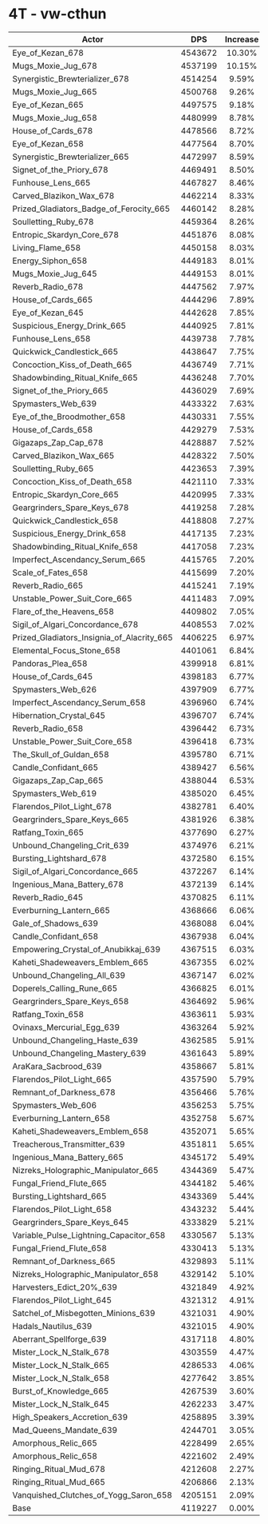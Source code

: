 # 4T - vw-cthun
| Actor | DPS | Increase |
|---|:---:|:---:|
|Eye_of_Kezan_678|4543672|10.30%|
|Mugs_Moxie_Jug_678|4537199|10.15%|
|Synergistic_Brewterializer_678|4514254|9.59%|
|Mugs_Moxie_Jug_665|4500768|9.26%|
|Eye_of_Kezan_665|4497575|9.18%|
|Mugs_Moxie_Jug_658|4480999|8.78%|
|House_of_Cards_678|4478566|8.72%|
|Eye_of_Kezan_658|4477564|8.70%|
|Synergistic_Brewterializer_665|4472997|8.59%|
|Signet_of_the_Priory_678|4469491|8.50%|
|Funhouse_Lens_665|4467827|8.46%|
|Carved_Blazikon_Wax_678|4462214|8.33%|
|Prized_Gladiators_Badge_of_Ferocity_665|4460142|8.28%|
|Soulletting_Ruby_678|4459364|8.26%|
|Entropic_Skardyn_Core_678|4451876|8.08%|
|Living_Flame_658|4450158|8.03%|
|Energy_Siphon_658|4449183|8.01%|
|Mugs_Moxie_Jug_645|4449153|8.01%|
|Reverb_Radio_678|4447562|7.97%|
|House_of_Cards_665|4444296|7.89%|
|Eye_of_Kezan_645|4442628|7.85%|
|Suspicious_Energy_Drink_665|4440925|7.81%|
|Funhouse_Lens_658|4439738|7.78%|
|Quickwick_Candlestick_665|4438647|7.75%|
|Concoction_Kiss_of_Death_665|4436749|7.71%|
|Shadowbinding_Ritual_Knife_665|4436248|7.70%|
|Signet_of_the_Priory_665|4436029|7.69%|
|Spymasters_Web_639|4433322|7.63%|
|Eye_of_the_Broodmother_658|4430331|7.55%|
|House_of_Cards_658|4429279|7.53%|
|Gigazaps_Zap_Cap_678|4428887|7.52%|
|Carved_Blazikon_Wax_665|4428322|7.50%|
|Soulletting_Ruby_665|4423653|7.39%|
|Concoction_Kiss_of_Death_658|4421110|7.33%|
|Entropic_Skardyn_Core_665|4420995|7.33%|
|Geargrinders_Spare_Keys_678|4419258|7.28%|
|Quickwick_Candlestick_658|4418808|7.27%|
|Suspicious_Energy_Drink_658|4417135|7.23%|
|Shadowbinding_Ritual_Knife_658|4417058|7.23%|
|Imperfect_Ascendancy_Serum_665|4415765|7.20%|
|Scale_of_Fates_658|4415699|7.20%|
|Reverb_Radio_665|4415241|7.19%|
|Unstable_Power_Suit_Core_665|4411483|7.09%|
|Flare_of_the_Heavens_658|4409802|7.05%|
|Sigil_of_Algari_Concordance_678|4408553|7.02%|
|Prized_Gladiators_Insignia_of_Alacrity_665|4406225|6.97%|
|Elemental_Focus_Stone_658|4401061|6.84%|
|Pandoras_Plea_658|4399918|6.81%|
|House_of_Cards_645|4398183|6.77%|
|Spymasters_Web_626|4397909|6.77%|
|Imperfect_Ascendancy_Serum_658|4396960|6.74%|
|Hibernation_Crystal_645|4396707|6.74%|
|Reverb_Radio_658|4396442|6.73%|
|Unstable_Power_Suit_Core_658|4396418|6.73%|
|The_Skull_of_Guldan_658|4395780|6.71%|
|Candle_Confidant_665|4389427|6.56%|
|Gigazaps_Zap_Cap_665|4388044|6.53%|
|Spymasters_Web_619|4385020|6.45%|
|Flarendos_Pilot_Light_678|4382781|6.40%|
|Geargrinders_Spare_Keys_665|4381926|6.38%|
|Ratfang_Toxin_665|4377690|6.27%|
|Unbound_Changeling_Crit_639|4374976|6.21%|
|Bursting_Lightshard_678|4372580|6.15%|
|Sigil_of_Algari_Concordance_665|4372267|6.14%|
|Ingenious_Mana_Battery_678|4372139|6.14%|
|Reverb_Radio_645|4370825|6.11%|
|Everburning_Lantern_665|4368666|6.06%|
|Gale_of_Shadows_639|4368088|6.04%|
|Candle_Confidant_658|4367938|6.04%|
|Empowering_Crystal_of_Anubikkaj_639|4367515|6.03%|
|Kaheti_Shadeweavers_Emblem_665|4367355|6.02%|
|Unbound_Changeling_All_639|4367147|6.02%|
|Doperels_Calling_Rune_665|4366825|6.01%|
|Geargrinders_Spare_Keys_658|4364692|5.96%|
|Ratfang_Toxin_658|4363611|5.93%|
|Ovinaxs_Mercurial_Egg_639|4363264|5.92%|
|Unbound_Changeling_Haste_639|4362585|5.91%|
|Unbound_Changeling_Mastery_639|4361643|5.89%|
|AraKara_Sacbrood_639|4358667|5.81%|
|Flarendos_Pilot_Light_665|4357590|5.79%|
|Remnant_of_Darkness_678|4356466|5.76%|
|Spymasters_Web_606|4356253|5.75%|
|Everburning_Lantern_658|4352758|5.67%|
|Kaheti_Shadeweavers_Emblem_658|4352071|5.65%|
|Treacherous_Transmitter_639|4351811|5.65%|
|Ingenious_Mana_Battery_665|4345172|5.49%|
|Nizreks_Holographic_Manipulator_665|4344369|5.47%|
|Fungal_Friend_Flute_665|4344182|5.46%|
|Bursting_Lightshard_665|4343369|5.44%|
|Flarendos_Pilot_Light_658|4343232|5.44%|
|Geargrinders_Spare_Keys_645|4333829|5.21%|
|Variable_Pulse_Lightning_Capacitor_658|4330567|5.13%|
|Fungal_Friend_Flute_658|4330413|5.13%|
|Remnant_of_Darkness_665|4329893|5.11%|
|Nizreks_Holographic_Manipulator_658|4329142|5.10%|
|Harvesters_Edict_20%_639|4321849|4.92%|
|Flarendos_Pilot_Light_645|4321312|4.91%|
|Satchel_of_Misbegotten_Minions_639|4321031|4.90%|
|Hadals_Nautilus_639|4321015|4.90%|
|Aberrant_Spellforge_639|4317118|4.80%|
|Mister_Lock_N_Stalk_678|4303559|4.47%|
|Mister_Lock_N_Stalk_665|4286533|4.06%|
|Mister_Lock_N_Stalk_658|4277642|3.85%|
|Burst_of_Knowledge_665|4267539|3.60%|
|Mister_Lock_N_Stalk_645|4262233|3.47%|
|High_Speakers_Accretion_639|4258895|3.39%|
|Mad_Queens_Mandate_639|4244701|3.05%|
|Amorphous_Relic_665|4228499|2.65%|
|Amorphous_Relic_658|4221602|2.49%|
|Ringing_Ritual_Mud_678|4212608|2.27%|
|Ringing_Ritual_Mud_665|4206866|2.13%|
|Vanquished_Clutches_of_Yogg_Saron_658|4205151|2.09%|
|Base|4119227|0.00%|
